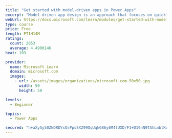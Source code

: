 ```yaml
---
title: "Get started with model-driven apps in Power Apps"
excerpt: "Model-driven app design is an approach that focuses on quickly adding components to your apps. These components include dashboards, forms, views, and charts. With no code, or very little, you can make apps that are simple or very complex. Unlike in canvas app development, where the designer has total control over the app layout, much of the layout in model-driven apps is determined by the components you add. In other words, the emphasis is more on quickly viewing your business data and making decisions than on intricate app design."
webUrl: https://docs.microsoft.com/learn/modules/get-started-with-model-driven-apps-in-powerapps/
type: course
price: Free
length: PT1H14M
ratings:
  count: 2053
  average: 4.4900146
heat: 103

provider:
  name: Microsoft Learn
  domain: microsoft.com
  images:
    - url: /assets/images/organizations/microsoft.com-50x50.jpg
      width: 50
      height: 50

levels:
  - Beginner

topics:
  - Power Apps

secured: "h+aXyAy50ZNDRDYxQsPpsSXZ99QqUqkG86y6M4lUXD/F1+D19nN9TAhLmbtKoOwVofCurmCBKcq5G0LD22nj0tKTzS/KdwwNgjcKWfLgXhvgXGbmWRiPMt6HA5N6JsgGT6APVNmqL1ezMlUPgj9NMd6bXFy/EsOd0X9OHp98i3w/074CFLhkR0Z0ovw6tWVdc/60Tp8Uxsxv/9U1P5kPHEcvwn4hY+67l8Ki9xtqEXaqoRRGIG984iqCANJd4h0qhxOsTHYYYC8IJrJmInHneg+OWB5LiPYaqf9Gapfm5SEDeQcOX9QiwMb0PVEbKrsYe1EFl+gQmTdM/QlBwFJP/eIgRIEKc0H4DiALxFJxkPWGFkI4ZJmvchJOx8tF6E0XciKxT/oH2HIYe2rF1F/9BQ==;SB5oJGmJ2jVv3T67spbvVw=="
---
```


